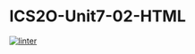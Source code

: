 # ICS2O-Unit7-02-HTML
[![linter](https://github.com/Trent-Hodgins/ICS2O-Unit7-02-HTML/workflows/linter/badge.svg)](https://github.com/marketplace/actions/super-linter)
